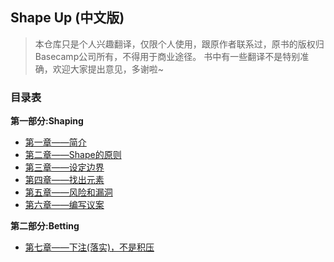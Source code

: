 ## Shape Up (中文版)

> 本仓库只是个人兴趣翻译，仅限个人使用，跟原作者联系过，原书的版权归Basecamp公司所有，不得用于商业途径。
> 书中有一些翻译不是特别准确，欢迎大家提出意见，多谢啦~

### 目录表

__第一部分:Shaping__
* [第一章——简介](./chapter_1/Introduction.md)
* [第二章——Shape的原则](./chapter_2/Principles_Of_Shaping.md)
* [第三章——设定边界](./chapter_3/Set_Boundaries.md)
* [第四章——找出元素](./chapter_4/Find_the_Elements.md)
* [第五章——风险和漏洞](./chapter_5/Risks_and_Rabbit_Holes.md)
* [第六章——编写议案](./chapter_6/Write_the_Pitch.md)

__第二部分:Betting__
* [第七章——下注(落实)，不是积压](./chapter_7/Bets_Not_Backlogs.md)